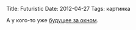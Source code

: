 Title: Futuristic
Date: 2012-04-27
Tags: картинка

<div class="text">А у кого-то уже <a href="http://www.flickr.com/photos/gooldays/6238198442/">будущее за окном</a>.</div>